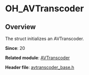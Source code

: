# OH_AVTranscoder

## Overview

The struct initializes an AVTranscoder.

**Since**: 20

**Related module**: [AVTranscoder](capi-avtranscoder.md)

**Header file**: [avtranscoder_base.h](capi-avtranscoder-base-h.md)
